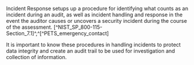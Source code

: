 Incident Response setups up a procedure for identifying what counts as an incident during an audit, as well as incident handling and response in the event the auditor causes or uncovers a security incident during the course of the assessment. [^NIST_SP_800-115-Section_7.1]^,^[^PETS_emergency_contact]

It is important to know these procedures in handling incidents to protect data integrity and create an audit trail to be used for investigation and collection of information.
